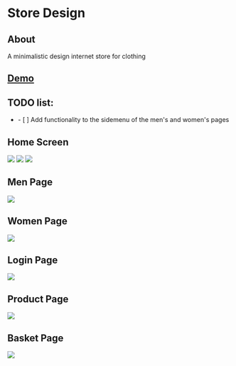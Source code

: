 <h1>Store Design</h1>

<h2>About</h2>
<p>A minimalistic design internet store for clothing</p>

<a href="https://store-design.netlify.app"><h2>Demo</h2></a>

<h2>TODO list:</h2>
<ul>
<li> - [ ] Add functionality to the sidemenu of the men's and women's pages</li>
</ul>

<h2>Home Screen</h2>
<img src="https://i.imgur.com/ACchbnA.png"/>
<img src="https://i.imgur.com/dog0U8g.png"/>
<img src="https://i.imgur.com/8t04mvM.png"/>
<h2>Men Page</h2>
<img src="https://i.imgur.com/PjtNj2I.png"/>
<h2>Women Page</h2>
<img src="https://i.imgur.com/VMJfmmU.png"/>
<h2>Login Page</h2>
<img src="https://i.imgur.com/Dp1j4ma.png"/>
<h2>Product Page</h2>
<img src="https://i.imgur.com/vQw2jhP.png"/>
<h2>Basket Page</h2>
<img src="https://i.imgur.com/zi5AnKb.png"/>